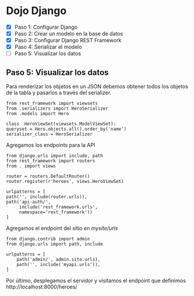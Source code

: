 #  Dojo Django 

  - [X] Paso 1: Configurar Django 
  - [X] Paso 2: Crear un modelo en la base de datos
  - [X] Paso 3: Configurar Django REST Framework
  - [X] Paso 4: Serializar el modelo
  - [ ] Paso 5: Visualizar los datos

## Paso 5: Visualizar los datos
Para renderizar los objetos en un JSON debemos obtener todos los objetos de la tabla y pasarlos a través del serializer.

    from rest_framework import viewsets
    from .serializers import HeroSerializer
    from .models import Hero  
    
    class  HeroViewSet(viewsets.ModelViewSet):
    queryset = Hero.objects.all().order_by('name')
    serializer_class = HeroSerializer
Agregamos los endpoints para la API

    from django.urls import include, path  
    from rest_framework import routers  
    from . import views  
      
    router = routers.DefaultRouter()  
    router.register(r'heroes', views.HeroViewSet)  
      
    urlpatterns = [  
    path('', include(router.urls)),  
    path('api-auth/',
	     include('rest_framework.urls',
	     namespace='rest_framework'))  
    ]

Agregamos el endpoint del sitio en *mysite/urls*

    from django.contrib import admin  
    from django.urls import path, include  
      
    urlpatterns = [  
	    path('admin/', admin.site.urls),  
	    path('', include('myapi.urls')),  
    ]
Por último, desplegamos el servidor y visitamos el endpoint que definimos http://localhost:8000/heroes/
